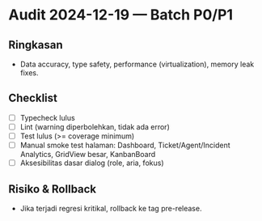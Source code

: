 # Audit 2024-12-19 — Batch P0/P1

## Ringkasan
- Data accuracy, type safety, performance (virtualization), memory leak fixes.

## Checklist
- [ ] Typecheck lulus
- [ ] Lint (warning diperbolehkan, tidak ada error)
- [ ] Test lulus (>= coverage minimum)
- [ ] Manual smoke test halaman: Dashboard, Ticket/Agent/Incident Analytics, GridView besar, KanbanBoard
- [ ] Aksesibilitas dasar dialog (role, aria, fokus)

## Risiko & Rollback
- Jika terjadi regresi kritikal, rollback ke tag pre-release.
